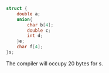 ```c
struct {
    double a;
    union{
        char b[4];
        double c;
        int d;
    }e;
    char f[4];
}s;
```

The compiler will occupy 20 bytes for s.
